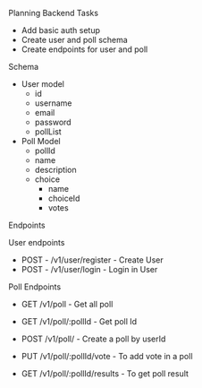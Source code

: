 Planning Backend Tasks
- Add basic auth setup
- Create user and poll schema
- Create endpoints for user and poll


Schema
- User model
    - id
    - username
    - email
    - password
    - pollList
- Poll Model
    - pollId
    - name
    - description
    - choice
        - name
        - choiceId
        - votes
        
Endpoints

User endpoints
- POST - /v1/user/register - Create User
- POST - /v1/user/login - Login in User

Poll Endpoints
- GET /v1/poll - Get all poll

- GET /v1/poll/:pollId - Get poll Id
- POST /v1/poll/ - Create a poll by userId

- PUT /v1/poll/:pollId/vote - To add vote in a poll
- GET /v1/poll/:pollId/results - To get poll result